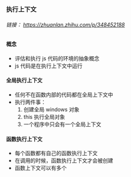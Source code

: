 ### 执行上下文

###### 链接： https://zhuanlan.zhihu.com/p/348452188

#### 概念

- 评估和执行 js 代码的环境的抽象概念
- js 代码是在执行上下文中运行

#### 全局执行上下文

- 任何不在函数内部的代码都在全局上下文中
- 执行两件事：
  1.  创建全局 windows 对象
  2.  this 执行全局对象
  3.  一个程序中只会有一个全局上下文

#### 函数执行上下文

- 每个函数都有自己的函数执行上下文
- 在调用的时候，函数执行上下文才会被创建
- 函数上下文可以有多个
